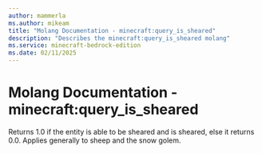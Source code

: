 ```yaml
---
author: mammerla
ms.author: mikeam
title: "Molang Documentation - minecraft:query_is_sheared"
description: "Describes the minecraft:query_is_sheared molang"
ms.service: minecraft-bedrock-edition
ms.date: 02/11/2025 
---
```


# Molang Documentation - minecraft:query_is_sheared

Returns 1.0 if the entity is able to be sheared and is sheared, else it returns 0.0. Applies generally to sheep and the snow golem.
